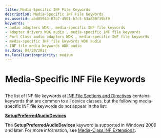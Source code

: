 ```yaml
---
title: Media-Specific INF File Keywords
description: Media-Specific INF File Keywords
ms.assetid: abd85943-87b7-4501-b7c5-63a808f39bf0
keywords:
- audio adapters WDK , media-specific INF file keywords
- adapter drivers WDK audio , media-specific INF file keywords
- Port Class audio adapters WDK , media-specific INF file keywords
- media-specific INF file keywords WDK audio
- INF file media keywords WDK audio
ms.date: 04/20/2017
ms.localizationpriority: medium
---
```


# Media-Specific INF File Keywords


## <span id="media_specific_inf_file_keywords"></span><span id="MEDIA_SPECIFIC_INF_FILE_KEYWORDS"></span>


The list of INF file keywords at [INF File Sections and Directives](../install/index.md) contains keywords that are common to all device classes, but the following media-specific INF file keywords do not appear in the list:

[**SetupPreferredAudioDevices**](./setuppreferredaudiodevices.md)

The **SetupPreferredAudioDevices** keyword is supported in Windows 2000 and later. For more information, see [Media-Class INF Extensions](./media-class-inf-extensions.md).

